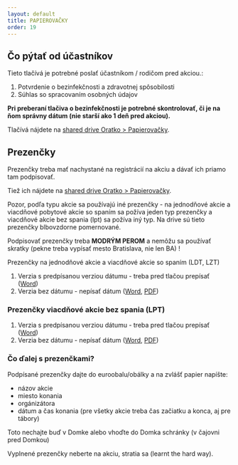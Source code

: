 ```yaml
---
layout: default
title: PAPIEROVAČKY
order: 19
---
```


## Čo pýtať od účastníkov

Tieto tlačívá je potrebné poslať účastníkom / rodičom pred akciou.:
1. Potvrdenie o bezinfekčnosti a zdravotnej spôsobilosti 
2. Súhlas so spracovaním osobných údajov 
 
**Pri preberaní tlačiva o bezinfekčnosti je potrebné skontrolovať, či je na ňom správny dátum (nie starší ako 1 deň pred akciou).**

Tlačívá nájdete na [shared drive Oratko > Papierovačky](https://drive.google.com/drive/u/0/folders/1MF6L5Du43rDWtzL6jPQwSMUZsupUNp2f).


## Prezenčky

Prezenčky treba mať nachystané na registrácií na akciu a dávať ich priamo tam podpisovať. 

Tiež ich nájdete na [shared drive Oratko > Papierovačky](https://drive.google.com/drive/u/0/folders/1MF6L5Du43rDWtzL6jPQwSMUZsupUNp2f).

Pozor, podľa typu akcie sa používajú iné prezenčky - na jednodňové akcie a viacdňové pobytové akcie so spaním sa požíva jeden typ prezenčky a viacdňové akcie bez spania (lpt) sa požíva iný typ. Na drive sú tieto prezenčky blbovzdorne pomernované.

Podpisovať prezenčky treba **MODRÝM PEROM** a nemôžu sa používať skratky (pekne treba vypísať mesto Bratislava, nie len BA) !

Prezenčky na jednodňové akcie a viacdňové akcie so spaním (LDT, LZT)

1. Verzia s predpísanou verziou dátumu - treba pred tlačou prepísať ([Word](downloads/Prezencna_listina_na_podujatie_s_dotáciou_MŠVVaŠ_SR.docx))
2. Verzia bez dátumu - nepísať dátum ([Word](downloads/Prezencna_listina_na_podujatie_s_dotáciou_MŠVVaŠ_SR_verzia_bez_datumu.docx), [PDF](downloads/Prezencna_listina_na_podujatie_s_dotáciou_MŠVVaŠ_SR_verzia_bez_datumu.pdf))

### Prezenčky viacdňové akcie bez spania (LPT)

1. Verzia s predpísanou verziou dátumu - treba pred tlačou prepísať ([Word]())
2. Verzia bez dátumu - nepísať dátum ([Word](), [PDF]())

### Čo ďalej s prezenčkami?

Podpísané prezenčky dajte do euroobalu/obálky a na zvlášť papier napíšte:

- názov akcie
- miesto konania
- orgánizátora
- dátum a čas konania (pre všetky akcie treba čas začiatku a konca, aj pre tábory)

Toto nechajte buď v Domke alebo vhoďte do Domka schránky (v čajovni pred Domkou)

Vyplnené prezenčky neberte na akciu, stratia sa (learnt the hard way).
<!--stackedit_data:
eyJoaXN0b3J5IjpbLTYwNjU4MjExNl19
-->